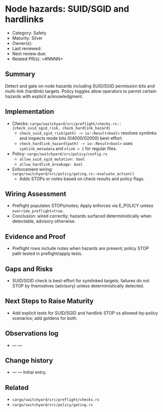 # Node hazards: SUID/SGID and hardlinks

- Category: Safety
- Maturity: Silver
- Owner(s): <owner>
- Last reviewed: <YYYY-MM-DD>
- Next review due: <YYYY-MM-DD>
- Related PR(s): <#NNNN>

## Summary

Detect and gate on node hazards including SUID/SGID permission bits and multi-link (hardlink) targets. Policy toggles allow operators to permit certain hazards with explicit acknowledgment.

## Implementation

- Checks: `cargo/switchyard/src/preflight/checks.rs::{check_suid_sgid_risk, check_hardlink_hazard}`
  - `check_suid_sgid_risk(path) -> io::Result<bool>` resolves symlinks and inspects mode bits (04000/02000) best-effort.
  - `check_hardlink_hazard(path) -> io::Result<bool>` uses `symlink_metadata` and `nlink > 1` for regular files.
- Policy: `cargo/switchyard/src/policy/config.rs`
  - `allow_suid_sgid_mutation: bool`
  - `allow_hardlink_breakage: bool`
- Enforcement wiring: `cargo/switchyard/src/policy/gating.rs::evaluate_action()`
  - Adds STOPs or notes based on check results and policy flags.

## Wiring Assessment

- Preflight populates STOPs/notes; Apply enforces via E_POLICY unless `override_preflight=true`.
- Conclusion: wired correctly; hazards surfaced deterministically when detectable, advisory otherwise.

## Evidence and Proof

- Preflight rows include notes when hazards are present; policy STOP path tested in preflight/apply tests.

## Gaps and Risks

- SUID/SGID check is best-effort for symlinked targets; failures do not STOP by themselves (advisory) unless deterministically detected.

## Next Steps to Raise Maturity

- Add explicit tests for SUID/SGID and hardlink STOP vs allowed-by-policy scenarios; add goldens for both.

## Observations log

- <YYYY-MM-DD> — <author> — <note>

## Change history

- <YYYY-MM-DD> — <author> — Initial entry.

## Related

- `cargo/switchyard/src/preflight/checks.rs`
- `cargo/switchyard/src/policy/gating.rs`
